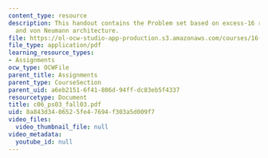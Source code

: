 ```yaml
---
content_type: resource
description: This handout contains the Problem set based on excess-16 representation
  and von Neumann architecture.
file: https://ol-ocw-studio-app-production.s3.amazonaws.com/courses/16-01-unified-engineering-i-ii-iii-iv-fall-2005-spring-2006/8a843d3406525fe47694f303a5d009f7_c06_ps03_fall03.pdf
file_type: application/pdf
learning_resource_types:
- Assignments
ocw_type: OCWFile
parent_title: Assignments
parent_type: CourseSection
parent_uid: a6eb2151-6f41-806d-94ff-dc83eb5f4337
resourcetype: Document
title: c06_ps03_fall03.pdf
uid: 8a843d34-0652-5fe4-7694-f303a5d009f7
video_files:
  video_thumbnail_file: null
video_metadata:
  youtube_id: null
---
```

